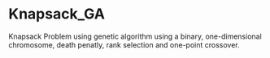 # Knapsack_GA
Knapsack Problem using genetic algorithm using a binary, one-dimensional chromosome, death penatly, rank selection and one-point crossover.
